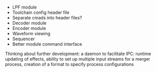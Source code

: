 - LPF module
- Toolchain config header file
- Separate cmads into header files?
- Decoder module
- Encoder module
- Waveform viewing
- Sequencer
- Better module command interface

Thinking about further development: a daemon to facilitate IPC: runtime updating of effects,
    ability to set up multiple input streams for a merger process, creation of a format to specify
    process configurations
